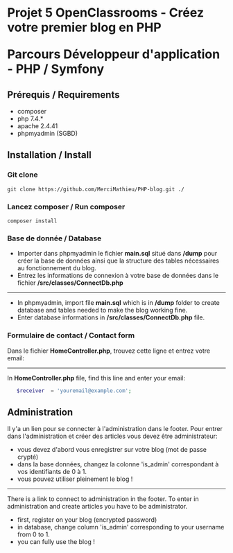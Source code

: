 # <p>Projet 5 OpenClassrooms - Créez votre premier blog en PHP</p> <p>Parcours Développeur d'application - PHP / Symfony</p>

## Prérequis / Requirements
*   composer
*   php 7.4.*
*   apache 2.4.41
*   phpmyadmin (SGBD)

## Installation / Install

### Git clone

    git clone https://github.com/MerciMathieu/PHP-blog.git ./

### Lancez composer / Run composer

    composer install

### Base de donnée / Database

*   Importer dans phpmyadmin le fichier **main.sql** situé dans **/dump** pour créer la base de données ainsi que la structure des tables nécessaires au fonctionnement du blog. 
*   Entrez les informations de connexion à votre base de données dans le fichier **/src/classes/ConnectDb.php**

---

*   In phpmyadmin, import file **main.sql** which is in **/dump** folder to create database and tables needed to make the blog working fine. 
*   Enter database informations in **/src/classes/ConnectDb.php** file. 

### Formulaire de contact / Contact form

Dans le fichier  **HomeController.php**, trouvez cette ligne et entrez votre email: 

---

In  **HomeController.php** file, find this line and enter your email:

```php
   $receiver  = 'youremail@example.com';
```

## Administration

Il y'a un lien pour se connecter à l'administration dans le footer. 
Pour entrer dans l'administration et créer des articles vous devez être administrateur:
*   vous devez d'abord vous enregistrer sur votre blog (mot de passe crypté)
*   dans la base données, changez la colonne 'is_admin' correspondant à vos identifiants de 0 à 1.
*   vous pouvez utiliser pleinement le blog !

---

There is a link to connect to administration in the footer.
To enter in administration and create articles you have to be administrator. 
*   first, register on your blog (encrypted password)
*   in database, change column 'is_admin' corresponding to your username from 0 to 1.
*   you can fully use the blog !
